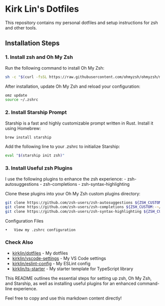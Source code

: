 # Kirk Lin's Dotfiles

This repository contains my personal dotfiles and setup instructions for zsh and other tools.

## Installation Steps

### 1. Install zsh and Oh My Zsh
Run the following command to install Oh My Zsh:

```bash
sh -c "$(curl -fsSL https://raw.githubusercontent.com/ohmyzsh/ohmyzsh/master/tools/install.sh)"
```

After installation, update Oh My Zsh and reload your configuration:

```bash
omz update
source ~/.zshrc
```

### 2. Install Starship Prompt

Starship is a fast and highly customizable prompt written in Rust. Install it using Homebrew:

```zsh
brew install starship
```

Add the following line to your .zshrc to initialize Starship:

```zsh
eval "$(starship init zsh)"
```

### 3. Install Useful zsh Plugins

I use the following plugins to enhance the zsh experience:
	- zsh-autosuggestions
	- zsh-completions
	- zsh-syntax-highlighting

Clone these plugins into your Oh My Zsh custom plugins directory:

```zsh
git clone https://github.com/zsh-users/zsh-autosuggestions ${ZSH_CUSTOM:-~/.oh-my-zsh/custom}/plugins/zsh-autosuggestions
git clone https://github.com/zsh-users/zsh-completions ${ZSH_CUSTOM:-~/.oh-my-zsh/custom}/plugins/zsh-completions
git clone https://github.com/zsh-users/zsh-syntax-highlighting ${ZSH_CUSTOM:-~/.oh-my-zsh/custom}/plugins/zsh-syntax-highlighting
```

Configuration Files

	•	View my .zshrc configuration

### Check Also

- [kirklin/dotfiles](https://github.com/kirklin/dotfiles) - My dotfiles
- [kirklin/vscode-settings](https://github.com/kirklin/vscode-settings) - My VS Code settings
- [kirklin/eslint-config](https://github.com/kirklin/eslint-config) - My ESLint config
- [kirklin/ts-starter](https://github.com/kirklin/boot-ts) - My starter template for TypeScript library

This README outlines the essential steps for setting up zsh, Oh My Zsh, and Starship, as well as installing useful plugins for an enhanced command-line experience.

Feel free to copy and use this markdown content directly!
